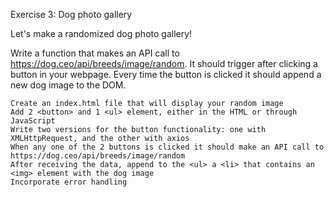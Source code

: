 Exercise 3: Dog photo gallery

Let's make a randomized dog photo gallery!

Write a function that makes an API call to https://dog.ceo/api/breeds/image/random. It should trigger after clicking a button in your webpage. Every time the button is clicked it should append a new dog image to the DOM.

    Create an index.html file that will display your random image
    Add 2 <button> and 1 <ul> element, either in the HTML or through JavaScript
    Write two versions for the button functionality: one with XMLHttpRequest, and the other with axios
    When any one of the 2 buttons is clicked it should make an API call to https://dog.ceo/api/breeds/image/random
    After receiving the data, append to the <ul> a <li> that contains an <img> element with the dog image
    Incorporate error handling
